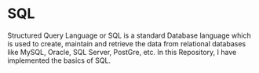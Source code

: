 # SQL

Structured Query Language or SQL is a standard Database language which is used to create, maintain and retrieve the data from relational databases like MySQL, Oracle, SQL Server, PostGre, etc. In this Repository, I have implemented the basics of SQL.



